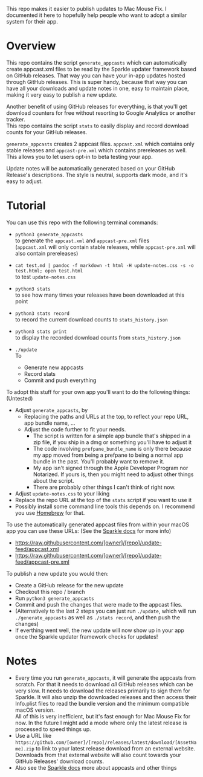 This repo makes it easier to publish updates to Mac Mouse Fix. I documented it here to hopefully help people who want to adopt a similar system for their app.

# Overview

This repo contains the script `generate_appcasts` which can automatically create appcast.xml files to be read by the Sparkle updater framework based on GitHub releases.
That way you can have your in-app updates hosted through GitHub releases. 
This is super handy, because that way you can have all your downloads and update notes in one, easy to maintain place, making it very easy to publish a new update.

Another benefit of using GitHub releases for everything, is that you'll get download counters for free without resorting to Google Analytics or another tracker.\
This repo contains the script `stats` to easily display and record download counts for your GitHub releases.

`generate_appcasts` creates 2 appcast files. `appcast.xml` which contains only stable releases and `appcast-pre.xml` which contains prereleases as well. This allows you to let users opt-in to beta testing your app.

Update notes will be automatically generated based on your GitHub Release's descriptions. The style is neutral, supports dark mode, and it's easy to adjust.

# Tutorial

You can use this repo with the following terminal commands:

- `python3 generate_appcasts` \
to generate the `appcast.xml` and `appcast-pre.xml` files \
    (`appcast.xml` will only contain stable releases, while `appcast-pre.xml` will also contain prereleases)

- `cat test.md | pandoc -f markdown -t html -H update-notes.css -s -o test.html; open test.html` \
to test `update-notes.css`

- `python3 stats` \
to see how many times your releases have been downloaded at this point

- `python3 stats record` \
to record the current download counts to `stats_history.json`

- `python3 stats print` \
to display the recorded download counts from `stats_history.json`

- `./update` \
  To
  - Generate new appcasts
  - Record stats 
  - Commit and push everything

To adopt this stuff for your own app you'll want to do the following things: (Untested)
- Adjust `generate_appcasts`, by 
  - Replacing the paths and URLs at the top, to reflect your repo URL, app bundle name, ...
  - Adjust the code further to fit your needs. 
    - The script is written for a simple app bundle that's shipped in a zip file, if you ship in a dmg or something you'll have to adjust it
    - The code involving `prefpane_bundle_name` is only there because my app moved from being a prefpane to being a normal app bundle in the past. You'll probably want to remove it.
    - My app isn't signed through the Apple Developer Program nor Notarized. If yours is, then you might need to adjust other things about the script.
    - There are probably other things I can't think of right now.
- Adjust `update-notes.css` to your liking
- Replace the repo URL at the top of the `stats` script if you want to use it
- Possibly install some command line tools this depends on. I recommend you use [Homebrew](https://brew.sh/) for that.

To use the automatically generated appcast files from within your macOS app you can use these URLs: (See the [Sparkle docs](https://sparkle-project.org/documentation/) for more info)
  - https://raw.githubusercontent.com/[owner]/[repo]/update-feed/appcast.xml
  - https://raw.githubusercontent.com/[owner]/[repo]/update-feed/appcast-pre.xml

To publish a new update you would then:
- Create a GitHub release for the new update
- Checkout this repo / branch 
- Run `python3 generate_appcasts`
- Commit and push the changes that were made to the appcast files.
- (Alternatively to the last 2 steps you can just run `./update`, which will run `./generate_appcasts` as well as `./stats record`, and then push the changes)
- If everthing went well, the new update will now show up in your app once the Sparkle updater framework checks for updates!

# Notes

- Every time you run `generate_appcasts`, it will generate the appcasts from scratch. For that it needs to download *all* GitHub releases which can be very slow. It needs to download the releases primarily to sign them for Sparkle. It will also unzip the downloaded releases and then access their Info.plist files to read the bundle version and the minimum compatible macOS version.\
All of this is very inefficient, but it's fast enough for Mac Mouse Fix for now. In the future I might add a mode where only the latest release is processed to speed things up.
- Use a URL like `https://github.com/[owner]/[repo]/releases/latest/download/[AssetName].zip` to link to your latest release download from an external website. Downloads from that external website will also count towards your GitHub Releases' download counts.
- Also see the [Sparkle docs](https://sparkle-project.org/documentation/) more about appcasts and other things
